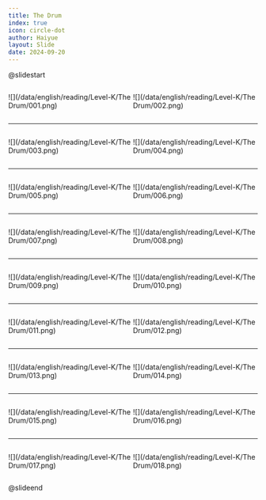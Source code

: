 ```yaml
---
title: The Drum
index: true
icon: circle-dot
author: Haiyue
layout: Slide
date: 2024-09-20
---
```

 
@slidestart

<div style="display:flex">
<div style="flex:1">

![](/data/english/reading/Level-K/The Drum/001.png)
</div>
<div style="flex:1">

![](/data/english/reading/Level-K/The Drum/002.png)
</div>
</div>

---

<div style="display:flex">
<div style="flex:1">

![](/data/english/reading/Level-K/The Drum/003.png)
</div>
<div style="flex:1">

![](/data/english/reading/Level-K/The Drum/004.png)
</div>
</div>

---

<div style="display:flex">
<div style="flex:1">

![](/data/english/reading/Level-K/The Drum/005.png)
</div>
<div style="flex:1">

![](/data/english/reading/Level-K/The Drum/006.png)
</div>
</div>

---

<div style="display:flex">
<div style="flex:1">

![](/data/english/reading/Level-K/The Drum/007.png)
</div>
<div style="flex:1">

![](/data/english/reading/Level-K/The Drum/008.png)
</div>
</div>

---

<div style="display:flex">
<div style="flex:1">

![](/data/english/reading/Level-K/The Drum/009.png)
</div>
<div style="flex:1">

![](/data/english/reading/Level-K/The Drum/010.png)
</div>
</div>

---

<div style="display:flex">
<div style="flex:1">

![](/data/english/reading/Level-K/The Drum/011.png)
</div>
<div style="flex:1">

![](/data/english/reading/Level-K/The Drum/012.png)
</div>
</div>

---

<div style="display:flex">
<div style="flex:1">

![](/data/english/reading/Level-K/The Drum/013.png)
</div>
<div style="flex:1">

![](/data/english/reading/Level-K/The Drum/014.png)
</div>
</div>

---

<div style="display:flex">
<div style="flex:1">

![](/data/english/reading/Level-K/The Drum/015.png)
</div>
<div style="flex:1">

![](/data/english/reading/Level-K/The Drum/016.png)
</div>
</div>

---

<div style="display:flex">
<div style="flex:1">

![](/data/english/reading/Level-K/The Drum/017.png)
</div>
<div style="flex:1">

![](/data/english/reading/Level-K/The Drum/018.png)
</div>
</div>

@slideend